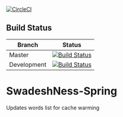 [![CircleCI](https://circleci.com/gh/aeternas/SwadeshNess-Spring.svg?style=svg)](https://circleci.com/gh/aeternas/SwadeshNess-Spring)

Build Status
------------

Branch | Status
| ------------- |:-------------:|
Master | [![Build Status](https://circleci.com/gh/aeternas/SwadeshNess-Spring.svg?style=svg)](https://circleci.com/gh/aeternas/SwadeshNess-Spring)
Development | [![Build Status](https://circleci.com/gh/aeternas/SwadeshNess-Spring/tree/development.svg?style=svg)](https://circleci.com/gh/aeternas/SwadeshNess-Spring/tree/development)

# SwadeshNess-Spring

Updates words list for cache warming
